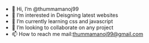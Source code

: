 - 👋 Hi, I’m @thummamanoj99
- 👀 I’m interested in Deisgning latest websites
- 🌱 I’m currently learning css and javascript 
- 💞️ I’m looking to collaborate on any project
- 📫 How to reach me mail:thummamanoj99@gmail.com

<!---
thummamanoj99/thummamanoj99 is a ✨ special ✨ repository because its `README.md` (this file) appears on your GitHub profile.
You can click the Preview link to take a look at your changes.
--->
